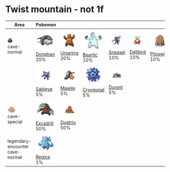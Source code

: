 # Twist mountain - not 1f

| Area                                                                    | Pokemon                                                                                          | &nbsp;                                                                                         | &nbsp;                                                                                          | &nbsp;                                                                                       | &nbsp;                                                                                         | &nbsp;                                                                                           |
| ----------------------------------------------------------------------- | ------------------------------------------------------------------------------------------------ | ---------------------------------------------------------------------------------------------- | ----------------------------------------------------------------------------------------------- | -------------------------------------------------------------------------------------------- | ---------------------------------------------------------------------------------------------- | ------------------------------------------------------------------------------------------------ |
| ![cave-normal](../../img/items/cave-normal.png)<br/>cave-normal<br/>    | ![donphan](../../img/pokemon/232.png) <br/>[Donphan](/blaze-black-wiki/pokemon/232) <br/>20%     | ![ursaring](../../img/pokemon/217.png) <br/>[Ursaring](/blaze-black-wiki/pokemon/217) <br/>20% | ![beartic](../../img/pokemon/614.png) <br/>[Beartic](/blaze-black-wiki/pokemon/614) <br/>10%    | ![sneasel](../../img/pokemon/215.png) <br/>[Sneasel](/blaze-black-wiki/pokemon/215) <br/>10% | ![delibird](../../img/pokemon/225.png) <br/>[Delibird](/blaze-black-wiki/pokemon/225) <br/>10% | ![piloswine](../../img/pokemon/221.png) <br/>[Piloswine](/blaze-black-wiki/pokemon/221) <br/>10% |
|                                                                         | ![sableye](../../img/pokemon/302.png) <br/>[Sableye](/blaze-black-wiki/pokemon/302) <br/>5%      | ![mawile](../../img/pokemon/303.png) <br/>[Mawile](/blaze-black-wiki/pokemon/303) <br/>5%      | ![cryogonal](../../img/pokemon/615.png) <br/>[Cryogonal](/blaze-black-wiki/pokemon/615) <br/>5% | ![durant](../../img/pokemon/632.png) <br/>[Durant](/blaze-black-wiki/pokemon/632) <br/>5%    |
| ![cave-special](../../img/items/cave-special.png)<br/>cave-special<br/> | ![excadrill](../../img/pokemon/530.png) <br/>[Excadrill](/blaze-black-wiki/pokemon/530) <br/>50% | ![dugtrio](../../img/pokemon/051.png) <br/>[Dugtrio](/blaze-black-wiki/pokemon/051) <br/>50%   |
| legendary-encounter cave-normal<br/>                                    | ![regice](../../img/pokemon/378.png) <br/>[Regice](/blaze-black-wiki/pokemon/378) <br/>1%        |